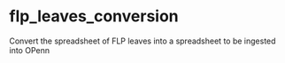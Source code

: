 # flp_leaves_conversion
Convert the spreadsheet of FLP leaves into a spreadsheet to be ingested into OPenn
